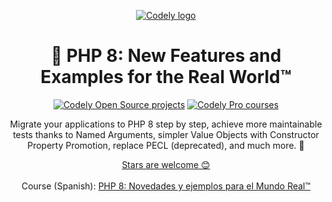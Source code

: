 <p align="center">
  <a href="https://codely.com">
    <picture>
      <source media="(prefers-color-scheme: dark)" srcset="https://codely.com/logo/codely_logo-dark.svg">
      <source media="(prefers-color-scheme: light)" srcset="https://codely.com/logo/codely_logo-light.svg">
      <img alt="Codely logo" src="https://codely.com/logo/codely_logo.svg">
    </picture>
  </a>
</p>

<h1 align="center">
    🐘 PHP 8: New Features and Examples for the Real World™️
</h1>

<p align="center">
    <a href="https://github.com/CodelyTV"><img src="https://img.shields.io/badge/Codely-OS-green.svg?style=flat-square" alt="Codely Open Source projects"/></a>
    <a href="https://pro.codely.com"><img src="https://img.shields.io/badge/Codely-Pro-black.svg?style=flat-square" alt="Codely Pro courses"/></a>
</p>

<p align="center">
    Migrate your applications to PHP 8 step by step, achieve more maintainable tests thanks to Named Arguments, simpler Value Objects with Constructor Property Promotion, replace PECL (deprecated), and much more. 🤟
</p>

<p align="center">
  <a href="https://github.com/CodelyTV/php-8-course/stargazers">Stars are welcome 😊</a><br><br>
  Course (Spanish): <a href="https://pro.codely.com/library/php-8-novedades-y-ejemplos-para-el-mundo-realtm-64204/191190/about/">PHP 8: Novedades y ejemplos para el Mundo Real™️</a>
</p>
